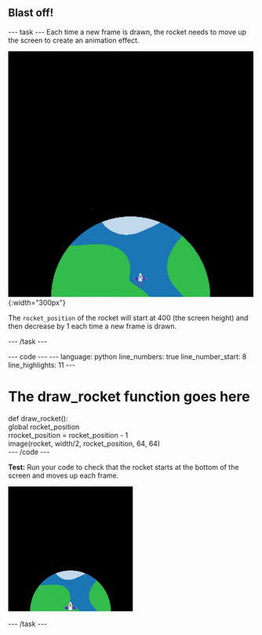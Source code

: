 <h2 class="c-project-heading--task">Blast off!</h2>

--- task ---
Each time a new frame is drawn, the rocket needs to move up the screen to create an animation effect.


![A rocket flying at a steady speed from the bottom to the top of the screen.](images/fly.gif){:width="300px"}

The `rocket_position` of the rocket will start at 400 (the screen height) and then decrease by 1 each time a new frame is drawn.

--- /task --- 

<div class="c-project-code">
--- code ---
---
language: python
line_numbers: true
line_number_start: 8 
line_highlights: 11
---

# The draw_rocket function goes here   
def draw_rocket():   
    global rocket_position     
    rrocket_position = rocket_position - 1    
    image(rocket, width/2, rocket_position, 64, 64)    
--- /code ---
</div>

**Test:** Run your code to check that the rocket starts at the bottom of the screen and moves up each frame.

![Animation of the rocket flying half way up the screen.](images/rocket_fly.gif)

--- /task ---
